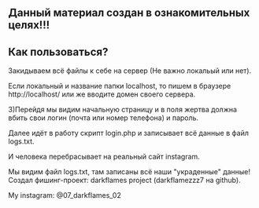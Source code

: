 Данный материал создан в ознакомительных целях!!!
--------------------
Как пользоваться?
--------------------
Закидываем всё файлы к себе на сервер (Не важно локальый или нет).

Если локальный и название папки localhost, то пишем в браузере http://localhost/ или же вводите домен своего сервера.

3)Перейдя мы видим начальную страницу и в поля жертва должна вбить свои логин (почта или номер телефона) и пароль.

Далее идёт в работу скрипт login.php и записывает всё данные в файл logs.txt.

И человека перебрасывает на реальный сайт instagram.

Мы видим файл logs.txt, там записаны всё наши "украденные" данные!
Создал фишинг-проект: darkflames project (darkflamezzz7 на github).

My instagram: @07_darkflames_02
